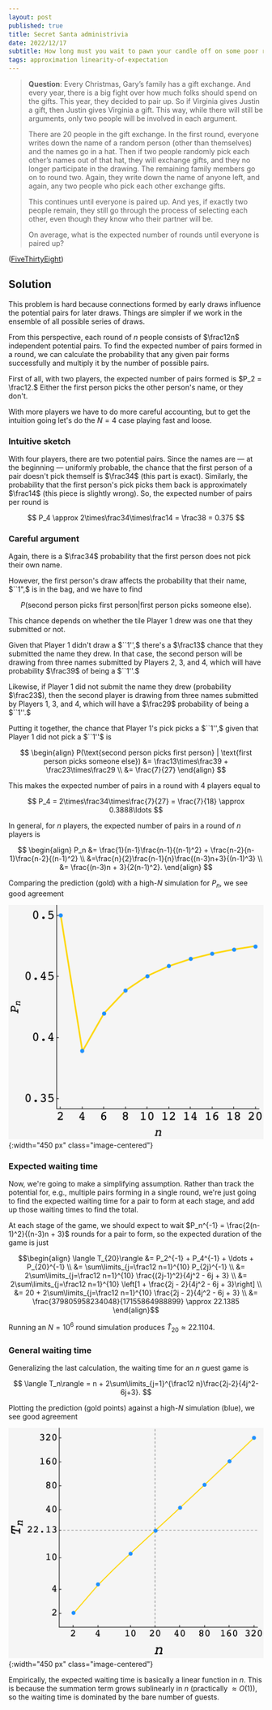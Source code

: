 ```yaml
---
layout: post
published: true
title: Secret Santa administrivia
date: 2022/12/17
subtitle: How long must you wait to pawn your candle off on some poor relative?
tags: approximation linearity-of-expectation 
---
```


>**Question**: Every Christmas, Gary’s family has a gift exchange. And every year, there is a big fight over how much folks should spend on the gifts. This year, they decided to pair up. So if Virginia gives Justin a gift, then Justin gives Virginia a gift. This way, while there will still be arguments, only two people will be involved in each argument.
>
>There are $20$ people in the gift exchange. In the first round, everyone writes down the name of a random person (other than themselves) and the names go in a hat. Then if two people randomly pick each other’s names out of that hat, they will exchange gifts, and they no longer participate in the drawing. The remaining family members go on to round two. Again, they write down the name of anyone left, and again, any two people who pick each other exchange gifts.  
>
>This continues until everyone is paired up. And yes, if exactly two people remain, they still go through the process of selecting each other, even though they know who their partner will be.
>
>On average, what is the expected number of rounds until everyone is paired up?

<!--more-->

([FiveThirtyEight](https://fivethirtyeight.com/features/can-you-make-it-to-2023/))

## Solution

This problem is hard because connections formed by early draws influence the potential pairs for later draws. Things are simpler if we work in the ensemble of all possible series of draws. 

<!-- I'm going to make the simplifying assumption that each pair is independent.  -->

From this perspective, each round of $n$ people consists of $\frac12n$ independent potential pairs. To find the expected number of pairs formed in a round, we can calculate the probability that any given pair forms successfully and multiply it by the number of possible pairs.

First of all, with two players, the expected number of pairs formed is $P_2 = \frac12.$ Either the first person picks the other person's name, or they don't.

With more players we have to do more careful accounting, but to get the intuition going let's do the $N=4$ case playing fast and loose. 

### Intuitive sketch

With four players, there are two potential pairs. Since the names are — at the beginning — uniformly probable, the chance that the first person of a pair doesn't pick themself is $\frac34$ (this part is exact). Similarly, the probability that the first person's pick picks them back is approximately $\frac14$ (this piece is slightly wrong). So, the expected number of pairs per round is

$$ P_4 \approx 2\times\frac34\times\frac14 = \frac38 = 0.375 $$

### Careful argument

Again, there is a $\frac34$ probability that the first person does not pick their own name. 

However, the first person's draw affects the probability that their name, $``1",$ is in the bag, and we have to find 

$$ P(\text{second person picks first person} | \text{first person picks someone else}). $$

This chance depends on whether the tile Player 1 drew was one that they submitted or not.

Given that Player 1 didn't draw a $``1'',$ there's a $\frac13$ chance that they submitted the name they drew. In that case, the second person will be drawing from three names submitted by Players 2, 3, and 4, which will have probability $\frac39$ of being a $``1''.$

Likewise, if Player 1 did not submit the name they drew (probability $\frac23$), then the second player is drawing from three names submitted by Players 1, 3, and 4, which will have a $\frac29$ probability of being a $``1''.$

Putting it together, the chance that Player 1's pick picks a $``1'',$ given that Player 1 did not pick a $``1''$ is 

$$ 
   \begin{align}
      P(\text{second person picks first person} | \text{first person picks someone else}) &= \frac13\times\frac39 + \frac23\times\frac29 \\
      &= \frac{7}{27}
   \end{align}
$$

This makes the expected number of pairs in a round with $4$ players equal to 

$$ P_4 = 2\times\frac34\times\frac{7}{27} = \frac{7}{18} \approx 0.3888\ldots $$

In general, for $n$ players, the expected number of pairs in a round of $n$ players is

$$ 
   \begin{align}
      P_n &= \frac{1}{n-1}\frac{n-1}{(n-1)^2} + \frac{n-2}{n-1}\frac{n-2}{(n-1)^2} \\
          &=\frac{n}{2}\frac{n-1}{n}\frac{(n-3)n+3}{(n-1)^3} \\
          &= \frac{(n-3)n + 3}{2(n-1)^2}. 
   \end{align}
$$

Comparing the prediction (gold) with a high-$N$ simulation for $P_n,$ we see good agreement

![](/img/2022-12-17-christmas-game-all.png){:width="450 px" class="image-centered"}

### Expected waiting time

Now, we're going to make a simplifying assumption. Rather than track the potential for, e.g., multiple pairs forming in a single round, we're just going to find the expected waiting time for a pair to form at each stage, and add up those waiting times to find the total.  

At each stage of the game, we should expect to wait $P_n^{-1} = \frac{2(n-1)^2}{(n-3)n + 3}$ rounds for a pair to form, so the expected duration of the game is just

$$\begin{align}
  \langle T_{20}\rangle &= P_2^{-1} + P_4^{-1} + \ldots + P_{20}^{-1} \\
  &= \sum\limits_{j=\frac12 n=1}^{10} P_{2j}^{-1} \\
  &= 2\sum\limits_{j=\frac12 n=1}^{10} \frac{(2j-1)^2}{4j^2 - 6j + 3} \\
  &= 2\sum\limits_{j=\frac12 n=1}^{10} \left[1 + \frac{2j - 2}{4j^2 - 6j + 3}\right] \\
  &= 20 + 2\sum\limits_{j=\frac12 n=1}^{10} \frac{2j - 2}{4j^2 - 6j + 3} \\
  &= \frac{379805958234048}{17155864988899} \approx 22.1385
\end{align}$$

Running an $N = 10^6$ round simulation produces $\hat{T}_{20} \approx 22.1104.$ 

### General waiting time

Generalizing the last calculation, the waiting time for an $n$ guest game is

$$ \langle T_n\rangle = n + 2\sum\limits_{j=1}^{\frac12 n}\frac{2j-2}{4j^2-6j+3}. $$

Plotting the prediction (gold points) against a high-$N$ simulation (blue), we see good agreement

![](/img/2022-12-17-christmas-game-theory-comparison.png){:width="450 px" class="image-centered"}

Empirically, the expected waiting time is basically a linear function in $n.$ This is because the summation term grows sublinearly in $n$ (practically $\approx O(1)$), so the waiting time is dominated by the bare number of guests.

<br>
